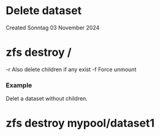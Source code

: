 # Delete dataset
Created Sonntag 03 November 2024

# zfs destroy <Pool name>/<Dataset name>
-r	Also delete children if any exist
-f	Force unmount
### Example
Delet a dataset without children.
# zfs destroy mypool/dataset1

